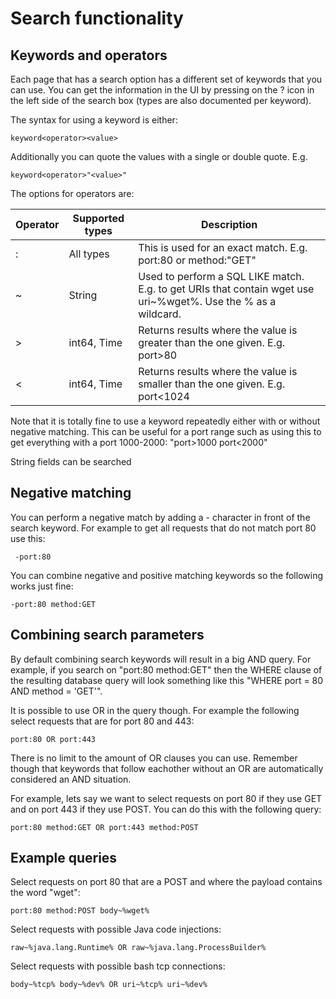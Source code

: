 # Search functionality

## Keywords and operators

Each page that has a search option has a different set of keywords that you can
use. You can get the information in the UI by pressing on the ? icon in the left
side of the search box (types are also documented per keyword).

The syntax for using a keyword is either:

```
keyword<operator><value>
```

Additionally you can quote the values with a single or double quote. E.g.
```
keyword<operator>"<value>"
```

The options for operators are:

|Operator|Supported types|Description|
|---|---|---|
|:|All types|This is used for an exact match. E.g. port:80 or method:"GET"|
|~|String|Used to perform a SQL LIKE match. E.g. to get URIs that contain wget use uri~%wget%. Use the % as a wildcard. |
|>|int64, Time| Returns results where the value is greater than the one given. E.g. port>80|
|<|int64, Time| Returns results where the value is smaller than the one given. E.g. port<1024 |

Note that it is totally fine to use a keyword repeatedly either with or without
negative matching.  This can be useful for a port range such as using this to
get everything with a port 1000-2000: "port>1000 port<2000"

String fields can be searched
## Negative matching

You can perform a negative match by adding a - character in front of the search
keyword. For example to get all requests that do not match port 80 use this:

```
 -port:80
```

You can combine negative and positive matching keywords so the following works
just fine:

```
-port:80 method:GET
```

## Combining search parameters
By default combining search keywords will result in a big AND query. For
example, if you search on "port:80 method:GET" then the WHERE clause of the
resulting database query will look something like this "WHERE port = 80 AND
method = 'GET'".

It is possible to use OR in the query though. For example the following select
requests that are for port 80 and 443:

```
port:80 OR port:443
````

There is no limit to the amount of OR clauses you can use.  Remember though that
keywords that follow eachother without an OR are automatically considered an AND
situation.

For example, lets say we want to select requests on port 80 if they use GET and
on port 443 if they use POST. You can do this with the following query:

```
port:80 method:GET OR port:443 method:POST
```

## Example queries

Select requests on port 80 that are a POST and where the payload contains the
word "wget":
```
port:80 method:POST body~%wget%
```

Select requests with possible Java code injections:
```
raw~%java.lang.Runtime% OR raw~%java.lang.ProcessBuilder%
```

Select requests with possible bash tcp connections:
```
body~%tcp% body~%dev% OR uri~%tcp% uri~%dev%
```





##
